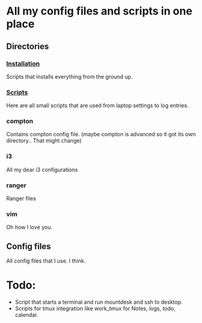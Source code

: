 # All my config files and scripts in one place

## Directories
### [Installation](https://github.com/eeckee/.files/tree/master/Installation "Installation directory")

Scripts that installs everything from the ground up.

### [Scripts](https://github.com/eeckee/.files/tree/master/Scripts "Scripts directory")
Here are all small scripts that are used from laptop settings to log entries.

### compton
Contains compton config file. (maybe compton is advanced so it got its own directory.. That might change)

### i3
All my dear i3 configurations

### ranger
Ranger files

### vim
Oh how I love you.

## Config files
All config files that I use. I think.

# Todo:
* Script that starts a terminal and run mountdesk and ssh to desktop. 
* Scripts for tmux integration like work_tmux for Notes, logs, todo, calendar.
